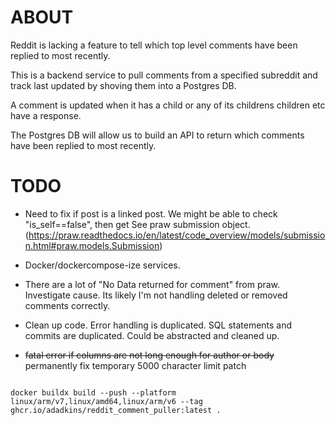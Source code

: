 # ABOUT
Reddit is lacking a feature to tell which top level comments have been replied to most recently. 

This is a backend service to pull comments from a specified subreddit and track last updated by shoving them into a Postgres DB. 

A comment is updated when it has a child or any of its childrens children etc have a response.

The Postgres DB will allow us to build an API to return which comments have been replied to most recently.

# TODO
- Need to fix if post is a linked post. We might be able to check "is_self==false", then get  See praw submission object. (https://praw.readthedocs.io/en/latest/code_overview/models/submission.html#praw.models.Submission)

- Docker/dockercompose-ize services.

- There are a lot of "No Data returned for comment" from praw. Investigate cause. Its likely I'm not handling deleted or removed comments correctly.

- Clean up code. Error handling is duplicated. SQL statements and commits are duplicated. Could be abstracted and cleaned up.

- ~~fatal error if columns are not long enough for author or body~~ permanently fix temporary 5000 character limit patch


```

docker buildx build --push --platform linux/arm/v7,linux/amd64,linux/arm/v6 --tag ghcr.io/adadkins/reddit_comment_puller:latest .

```